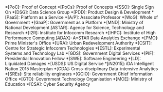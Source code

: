 
*[PoC]: Proof of Concept
*[PoCs]: Proof of Concepts
*[SSO]: Single Sign On
*[DSG]: Data Science Group
*[PDD]: Product Design & Development
*[PaaS]: Platform as a Service
*[A/P]: Associate Professor
*[WoG]: Whole of Government
*[GaaP]: Government as a Platform
*[MND]:     Ministry of National Development
*[A*STAR]: Agency for Science, Technology and Research
*[I2R]: Institute for Infocomm Research
*[IHPC]: Institute of High Performance Computing
*[A*DAX]: A\*STAR Data Analytics Exchange
*[PMO]: Prime Minister's Office
*[URA]: Urban Redevelopment Authority
*[CSIT]: Centre for Strategic Infocomm Technologies
*[ESTL]: Experimental Systems and Technology Lab
*[GDS]: Government Digital Services
*[PIF]: Presidential Innovation Fellow
*[SWE]: Software Engineering
*[LD]: Liquidated Damages
*[USDS]: US Digital Service
*[iN2015]: iDA Intelligent Nation 2015 Masterplan
*[CDA]: Cross-disciplinary Data-intensive Analytics
*[SREs]: Site reliability engineers
*[GCIO]: Government Chief Information Office
*[GTO]: Government Technology Organisation
*[MOE]: Ministry of Education
*[CSA]: Cyber Security Agency
